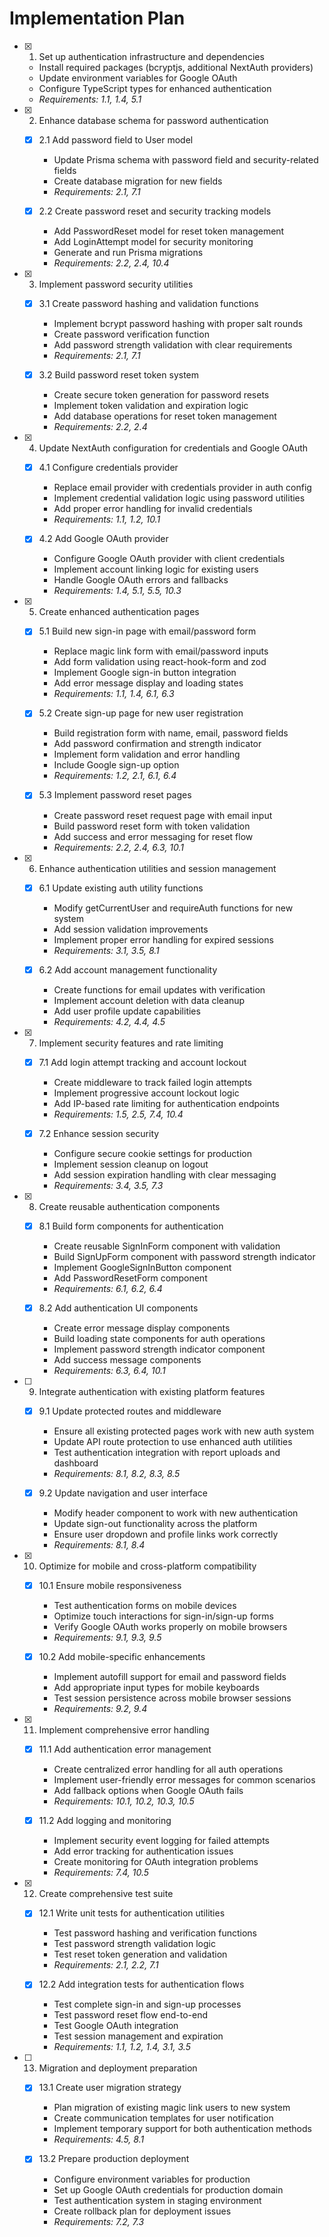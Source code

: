 # Implementation Plan

- [x] 1. Set up authentication infrastructure and dependencies
  - Install required packages (bcryptjs, additional NextAuth providers)
  - Update environment variables for Google OAuth
  - Configure TypeScript types for enhanced authentication
  - _Requirements: 1.1, 1.4, 5.1_

- [x] 2. Enhance database schema for password authentication
  - [x] 2.1 Add password field to User model
    - Update Prisma schema with password field and security-related fields
    - Create database migration for new fields
    - _Requirements: 2.1, 7.1_

  - [x] 2.2 Create password reset and security tracking models
    - Add PasswordReset model for reset token management
    - Add LoginAttempt model for security monitoring
    - Generate and run Prisma migrations
    - _Requirements: 2.2, 2.4, 10.4_

- [x] 3. Implement password security utilities
  - [x] 3.1 Create password hashing and validation functions
    - Implement bcrypt password hashing with proper salt rounds
    - Create password verification function
    - Add password strength validation with clear requirements
    - _Requirements: 2.1, 7.1_

  - [x] 3.2 Build password reset token system
    - Create secure token generation for password resets
    - Implement token validation and expiration logic
    - Add database operations for reset token management
    - _Requirements: 2.2, 2.4_

- [x] 4. Update NextAuth configuration for credentials and Google OAuth
  - [x] 4.1 Configure credentials provider
    - Replace email provider with credentials provider in auth config
    - Implement credential validation logic using password utilities
    - Add proper error handling for invalid credentials
    - _Requirements: 1.1, 1.2, 10.1_

  - [x] 4.2 Add Google OAuth provider
    - Configure Google OAuth provider with client credentials
    - Implement account linking logic for existing users
    - Handle Google OAuth errors and fallbacks
    - _Requirements: 1.4, 5.1, 5.5, 10.3_

- [x] 5. Create enhanced authentication pages
  - [x] 5.1 Build new sign-in page with email/password form
    - Replace magic link form with email/password inputs
    - Add form validation using react-hook-form and zod
    - Implement Google sign-in button integration
    - Add error message display and loading states
    - _Requirements: 1.1, 1.4, 6.1, 6.3_

  - [x] 5.2 Create sign-up page for new user registration
    - Build registration form with name, email, password fields
    - Add password confirmation and strength indicator
    - Implement form validation and error handling
    - Include Google sign-up option
    - _Requirements: 1.2, 2.1, 6.1, 6.4_

  - [x] 5.3 Implement password reset pages
    - Create password reset request page with email input
    - Build password reset form with token validation
    - Add success and error messaging for reset flow
    - _Requirements: 2.2, 2.4, 6.3, 10.1_

- [x] 6. Enhance authentication utilities and session management
  - [x] 6.1 Update existing auth utility functions
    - Modify getCurrentUser and requireAuth functions for new system
    - Add session validation improvements
    - Implement proper error handling for expired sessions
    - _Requirements: 3.1, 3.5, 8.1_

  - [x] 6.2 Add account management functionality
    - Create functions for email updates with verification
    - Implement account deletion with data cleanup
    - Add user profile update capabilities
    - _Requirements: 4.2, 4.4, 4.5_

- [x] 7. Implement security features and rate limiting
  - [x] 7.1 Add login attempt tracking and account lockout
    - Create middleware to track failed login attempts
    - Implement progressive account lockout logic
    - Add IP-based rate limiting for authentication endpoints
    - _Requirements: 1.5, 2.5, 7.4, 10.4_

  - [x] 7.2 Enhance session security
    - Configure secure cookie settings for production
    - Implement session cleanup on logout
    - Add session expiration handling with clear messaging
    - _Requirements: 3.4, 3.5, 7.3_

- [x] 8. Create reusable authentication components
  - [x] 8.1 Build form components for authentication
    - Create reusable SignInForm component with validation
    - Build SignUpForm component with password strength indicator
    - Implement GoogleSignInButton component
    - Add PasswordResetForm component
    - _Requirements: 6.1, 6.2, 6.4_

  - [x] 8.2 Add authentication UI components
    - Create error message display components
    - Build loading state components for auth operations
    - Implement password strength indicator component
    - Add success message components
    - _Requirements: 6.3, 6.4, 10.1_

- [ ] 9. Integrate authentication with existing platform features
  - [x] 9.1 Update protected routes and middleware
    - Ensure all existing protected pages work with new auth system
    - Update API route protection to use enhanced auth utilities
    - Test authentication integration with report uploads and dashboard
    - _Requirements: 8.1, 8.2, 8.3, 8.5_

  - [x] 9.2 Update navigation and user interface
    - Modify header component to work with new authentication
    - Update sign-out functionality across the platform
    - Ensure user dropdown and profile links work correctly
    - _Requirements: 8.1, 8.4_

- [x] 10. Optimize for mobile and cross-platform compatibility
  - [x] 10.1 Ensure mobile responsiveness
    - Test authentication forms on mobile devices
    - Optimize touch interactions for sign-in/sign-up forms
    - Verify Google OAuth works properly on mobile browsers
    - _Requirements: 9.1, 9.3, 9.5_

  - [x] 10.2 Add mobile-specific enhancements
    - Implement autofill support for email and password fields
    - Add appropriate input types for mobile keyboards
    - Test session persistence across mobile browser sessions
    - _Requirements: 9.2, 9.4_

- [x] 11. Implement comprehensive error handling
  - [x] 11.1 Add authentication error management
    - Create centralized error handling for all auth operations
    - Implement user-friendly error messages for common scenarios
    - Add fallback options when Google OAuth fails
    - _Requirements: 10.1, 10.2, 10.3, 10.5_

  - [x] 11.2 Add logging and monitoring
    - Implement security event logging for failed attempts
    - Add error tracking for authentication issues
    - Create monitoring for OAuth integration problems
    - _Requirements: 7.4, 10.5_

- [x] 12. Create comprehensive test suite
  - [x] 12.1 Write unit tests for authentication utilities
    - Test password hashing and verification functions
    - Test password strength validation logic
    - Test reset token generation and validation
    - _Requirements: 2.1, 2.2, 7.1_

  - [x] 12.2 Add integration tests for authentication flows
    - Test complete sign-in and sign-up processes
    - Test password reset flow end-to-end
    - Test Google OAuth integration
    - Test session management and expiration
    - _Requirements: 1.1, 1.2, 1.4, 3.1, 3.5_

- [ ] 13. Migration and deployment preparation
  - [x] 13.1 Create user migration strategy
    - Plan migration of existing magic link users to new system
    - Create communication templates for user notification
    - Implement temporary support for both authentication methods
    - _Requirements: 4.5, 8.1_

  - [x] 13.2 Prepare production deployment
    - Configure environment variables for production
    - Set up Google OAuth credentials for production domain
    - Test authentication system in staging environment
    - Create rollback plan for deployment issues
    - _Requirements: 7.2, 7.3_